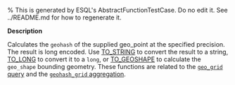 % This is generated by ESQL's AbstractFunctionTestCase. Do no edit it. See ../README.md for how to regenerate it.

**Description**

Calculates the `geohash` of the supplied geo_point at the specified precision. The result is long encoded. Use [TO_STRING](#esql-to_string) to convert the result to a string, [TO_LONG](#esql-to_long) to convert it to a `long`, or [TO_GEOSHAPE](esql-to_geoshape.md) to calculate the `geo_shape` bounding geometry.  These functions are related to the [`geo_grid` query](/reference/query-languages/query-dsl/query-dsl-geo-grid-query.md) and the [`geohash_grid` aggregation](/reference/aggregations/search-aggregations-bucket-geohashgrid-aggregation.md).

